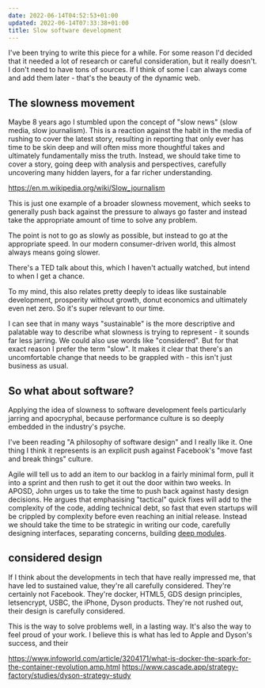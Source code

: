 ```yaml
---
date: 2022-06-14T04:52:53+01:00
updated: 2022-06-14T07:33:38+01:00
title: Slow software development
---
```


I've been trying to write this piece for a while. For some reason I'd decided that it needed a lot of research or careful consideration, but it really doesn't. I don't need to have tons of sources. If I think of some I can always come and add them later - that's the beauty of the dynamic web.

## The slowness movement

Maybe 8 years ago I stumbled upon the concept of "slow news" (slow media, slow journalism). This is a reaction against the habit in the media of rushing to cover the latest story, resulting in reporting that only ever has time to be skin deep and will often miss more thoughtful takes and ultimately fundamentally miss the truth. Instead, we should take time to cover a story, going deep with analysis and perspectives, carefully uncovering many hidden layers, for a far richer understanding.

https://en.m.wikipedia.org/wiki/Slow_journalism

This is just one example of a broader slowness movement, which seeks to generally push back against the pressure to always go faster and instead take the appropriate amount of time to solve any problem. 

The point is not to go as slowly as possible, but instead to go at the appropriate speed. In our modern consumer-driven world, this almost always means going slower.

There's a TED talk about this, which I haven't actually watched, but intend to when I get a chance.

To my mind, this also relates pretty deeply to ideas like sustainable development, prosperity without growth, donut economics and ultimately even net zero. So it's super relevant to our time.

I can see that in many ways "sustainable" is the more descriptive and palatable way to describe what slowness is trying to represent - it sounds far less jarring. We could also use words like "considered". But for that exact reason I prefer the term "slow". It makes it clear that there's an uncomfortable change that needs to be grappled with - this isn't just business as usual.

## So what about software?

Applying the idea of slowness to software development feels particularly jarring and apocryphal, because performance culture is so deeply embedded in the industry's psyche.

I've been reading "A philosophy of software design" and I really like it. One thing I think it represents is an explicit push against Facebook's "move fast and break things" culture.

Agile will tell us to add an item to our backlog in a fairly minimal form, pull it into a sprint and then rush to get it out the door within two weeks. In APOSD, John urges us to take the time to push back against hasty design decisions. He argues that emphasising "tactical" quick fixes will add to the complexity of the code, adding technical debt, so fast that even startups will be crippled by complexity before even reaching an initial release. Instead we should take the time to be strategic in writing our code, carefully designing interfaces, separating concerns, building [deep modules]().

## considered design

If I think about the developments in tech that have really impressed me, that have led to sustained value, they're all carefully considered. They're certainly not Facebook. They're docker, HTML5, GDS design principles, letsencrypt, USBC, the iPhone, Dyson products. They're not rushed out, their design is carefully considered.

This is the way to solve problems well, in a lasting way. It's also the way to feel proud of your work. I believe this is what has led to Apple and Dyson's success, and their

https://www.infoworld.com/article/3204171/what-is-docker-the-spark-for-the-container-revolution.amp.html
https://www.cascade.app/strategy-factory/studies/dyson-strategy-study

